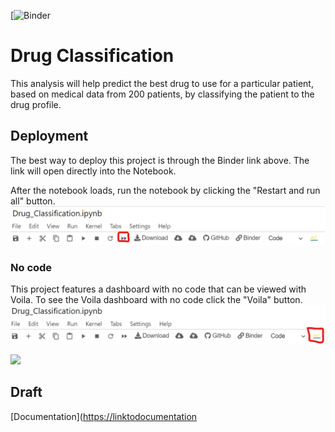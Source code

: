 [![Binder](https://hub.gke2.mybinder.org/user/andydaehn-drug_classification-fefw2ygr/doc/workspaces/auto-Q/tree/Drug_Classification.ipynb)

# Drug Classification

This analysis will help predict the best drug to use for a particular patient, based on medical data from 200 patients, by classifying the patient to the drug profile.


## Deployment

The best way to deploy this project is through the Binder link above. The link will open 
directly into the Notebook.

After the notebook loads, run the notebook by clicking the "Restart and run all" 
button.
![restart](https://github.com/andydaehn/Drug_Classification/blob/main/pictures/start_notebook.png)

### No code
This project features a dashboard with no code that can be viewed with Voila.
To see the Voila dashboard with no code click the "Voila" button.
![voila](https://github.com/andydaehn/Drug_Classification/blob/main/pictures/voila_button.png)


![](https://hub.gke2.mybinder.org/user/andydaehn-drug_classification-fefw2ygr/doc/tree/Drug_Classification.ipynb)

## Draft

[Documentation]([https://linktodocumentation](https://hub.gke2.mybinder.org/user/andydaehn-drug_classification-fefw2ygr/doc/tree/Drug_Classification.ipynb) 

